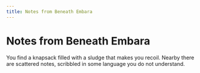 ```yaml
---
title: Notes from Beneath Embara
---
```


# Notes from Beneath Embara

You find a knapsack filled with a sludge that makes you recoil. Nearby there are scattered notes, scribbled in some language you do not understand. 